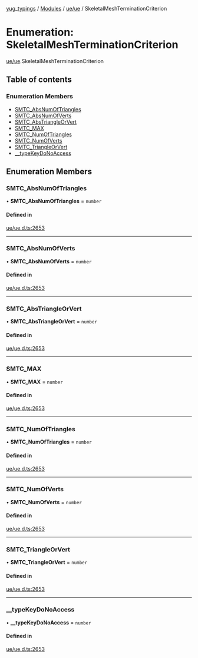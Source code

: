 [yug_typings](../README.md) / [Modules](../modules.md) / [ue/ue](../modules/ue_ue.md) / SkeletalMeshTerminationCriterion

# Enumeration: SkeletalMeshTerminationCriterion

[ue/ue](../modules/ue_ue.md).SkeletalMeshTerminationCriterion

## Table of contents

### Enumeration Members

- [SMTC\_AbsNumOfTriangles](ue_ue.SkeletalMeshTerminationCriterion.md#smtc_absnumoftriangles)
- [SMTC\_AbsNumOfVerts](ue_ue.SkeletalMeshTerminationCriterion.md#smtc_absnumofverts)
- [SMTC\_AbsTriangleOrVert](ue_ue.SkeletalMeshTerminationCriterion.md#smtc_abstriangleorvert)
- [SMTC\_MAX](ue_ue.SkeletalMeshTerminationCriterion.md#smtc_max)
- [SMTC\_NumOfTriangles](ue_ue.SkeletalMeshTerminationCriterion.md#smtc_numoftriangles)
- [SMTC\_NumOfVerts](ue_ue.SkeletalMeshTerminationCriterion.md#smtc_numofverts)
- [SMTC\_TriangleOrVert](ue_ue.SkeletalMeshTerminationCriterion.md#smtc_triangleorvert)
- [\_\_typeKeyDoNoAccess](ue_ue.SkeletalMeshTerminationCriterion.md#__typekeydonoaccess)

## Enumeration Members

### SMTC\_AbsNumOfTriangles

• **SMTC\_AbsNumOfTriangles** = `number`

#### Defined in

[ue/ue.d.ts:2653](https://github.com/YugMetaverse/yug_typings/blob/b7d9b19/ue/ue.d.ts#L2653)

___

### SMTC\_AbsNumOfVerts

• **SMTC\_AbsNumOfVerts** = `number`

#### Defined in

[ue/ue.d.ts:2653](https://github.com/YugMetaverse/yug_typings/blob/b7d9b19/ue/ue.d.ts#L2653)

___

### SMTC\_AbsTriangleOrVert

• **SMTC\_AbsTriangleOrVert** = `number`

#### Defined in

[ue/ue.d.ts:2653](https://github.com/YugMetaverse/yug_typings/blob/b7d9b19/ue/ue.d.ts#L2653)

___

### SMTC\_MAX

• **SMTC\_MAX** = `number`

#### Defined in

[ue/ue.d.ts:2653](https://github.com/YugMetaverse/yug_typings/blob/b7d9b19/ue/ue.d.ts#L2653)

___

### SMTC\_NumOfTriangles

• **SMTC\_NumOfTriangles** = `number`

#### Defined in

[ue/ue.d.ts:2653](https://github.com/YugMetaverse/yug_typings/blob/b7d9b19/ue/ue.d.ts#L2653)

___

### SMTC\_NumOfVerts

• **SMTC\_NumOfVerts** = `number`

#### Defined in

[ue/ue.d.ts:2653](https://github.com/YugMetaverse/yug_typings/blob/b7d9b19/ue/ue.d.ts#L2653)

___

### SMTC\_TriangleOrVert

• **SMTC\_TriangleOrVert** = `number`

#### Defined in

[ue/ue.d.ts:2653](https://github.com/YugMetaverse/yug_typings/blob/b7d9b19/ue/ue.d.ts#L2653)

___

### \_\_typeKeyDoNoAccess

• **\_\_typeKeyDoNoAccess** = `number`

#### Defined in

[ue/ue.d.ts:2653](https://github.com/YugMetaverse/yug_typings/blob/b7d9b19/ue/ue.d.ts#L2653)
